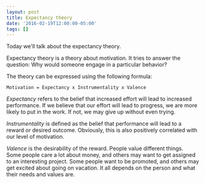 ```yaml
---
layout: post
title: Expectancy theory
date: '2016-02-19T12:00:00-05:00'
tags: []
---
```

Today we'll talk about the expectancy theory.

Expectancy theory is a theory about motivation. It tries to answer the question: Why would someone engage in a particular behavior?

The theory can be expressed using the following formula:

~~~ nil
Motivation = Expectancy x Instrumentality x Valence
~~~

_Expectancy_ refers to the belief that increased effort will lead to increased performance. If we believe that our effort will lead to progress, we are more likely to put in the work. If not, we may give up without even trying.

_Instrumentality_ is defined as the belief that performance will lead to a reward or desired outcome. Obviously, this is also positively correlated with our level of motivation.

_Valence_ is the desirability of the reward. People value different things. Some people care a lot about money, and others may want to get assigned to an interesting project. Some people want to be promoted, and others may get excited about going on vacation. It all depends on the person and what their needs and values are.
